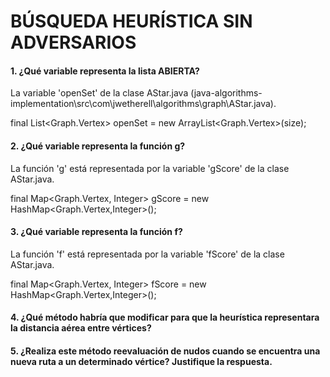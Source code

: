 # BÚSQUEDA HEURÍSTICA SIN ADVERSARIOS
#### 1. ¿Qué variable representa la lista ABIERTA?
  La variable 'openSet' de la clase AStar.java (java-algorithms-implementation\src\com\jwetherell\algorithms\graph\AStar.java).

  final List<Graph.Vertex<T>> openSet = new ArrayList<Graph.Vertex<T>>(size);

#### 2. ¿Qué variable representa la función g?
  La función 'g' está representada por la variable 'gScore' de la clase AStar.java.
  
  final Map<Graph.Vertex<T>, Integer> gScore = new HashMap<Graph.Vertex<T>,Integer>();

#### 3. ¿Qué variable representa la función f?
  La función 'f' está representada por la variable 'fScore' de la clase AStar.java.
  
  final Map<Graph.Vertex<T>, Integer> fScore = new HashMap<Graph.Vertex<T>,Integer>();

#### 4. ¿Qué método habría que modificar para que la heurística representara la distancia aérea entre vértices?

#### 5. ¿Realiza este método reevaluación de nudos cuando se encuentra una nueva ruta a un determinado vértice? Justifique la respuesta.
